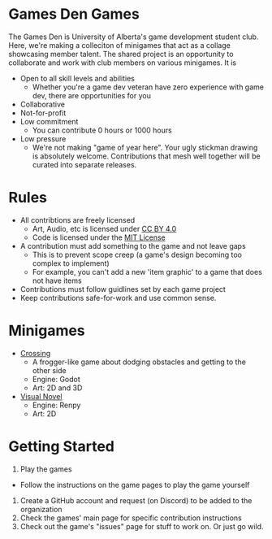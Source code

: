 # Games Den Games

The Games Den is University of Alberta's game development student club.
Here, we're making a colleciton of minigames that act as a collage showcasing member talent.
The shared project is an opportunity to collaborate and work with club members on various minigames.
It is
- Open to all skill levels and abilities
  - Whether you're a game dev veteran have zero experience with game dev, there are opportunities for you
- Collaborative
- Not-for-profit
- Low commitment
  - You can contribute 0 hours or 1000 hours
- Low pressure
  - We're not making "game of year here". Your ugly stickman drawing is absolutely welcome. Contributions that mesh well together will be curated into separate releases.

# Rules
- All contribtions are freely licensed
  - Art, Audio, etc is licensed under [CC BY 4.0](https://creativecommons.org/licenses/by/4.0/)
  - Code is licensed under the [MIT License](https://opensource.org/license/mit)
- A contribution must add something to the game and not leave gaps
  - This is to prevent scope creep (a game's design becoming too complex to implement)
  - For example, you can't add a new 'item graphic' to a game that does not have items
- Contributions must follow guidlines set by each game project
- Keep contributions safe-for-work and use common sense.


# Minigames
- [Crossing](https://github.com/TheGamesDenUoA/CrossingGame/issues)
  - A frogger-like game about dodging obstacles and getting to the other side
  - Engine: Godot
  - Art: 2D and 3D
- [Visual Novel](https://github.com/TheGamesDenUoA/Renpy-Template/issues)
  - Engine: Renpy
  - Art: 2D

# Getting Started
1. Play the games
  - Follow the instructions on the game pages to play the game yourself
1. Create a GitHub account and request (on Discord) to be added to the organization
1. Check the games' main page for specific contribution instructions
1. Check out the game's "issues" page for stuff to work on. Or just go wild.
